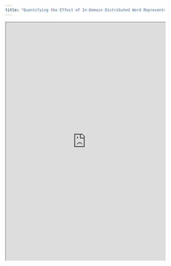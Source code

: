 ```yaml
---
title: "Quantifying the Effect of In-Domain Distributed Word Representations: A Study of Privacy Policies"
---
```



<iframe height="750" width="100%" src="https://ewelton.github.io/ktest/wiki.html#Quantifying%20the%20Effect%20of%20In-Domain%20Distributed%20Word%20Representations:%20A%20Study%20of%20Privacy%20Policies"></iframe>
